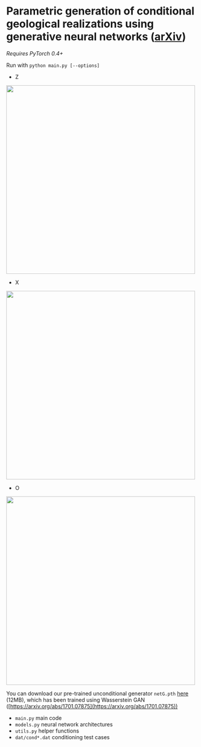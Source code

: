 # Parametric generation of conditional geological realizations using generative neural networks ([arXiv](https://arxiv.org/abs/1807.05207))

*Requires PyTorch 0.4+*

Run with `python main.py [--options]`

<!-- ![img1](https://i.imgur.com/p7SWQCn.png)
![img2](https://i.imgur.com/S2aWSo1.png)
![img3](https://i.imgur.com/LfZCmwg.png) -->

- Z
<img src=https://i.imgur.com/p7SWQCn.png width=500 />

- X
<img src=https://i.imgur.com/S2aWSo1.png width=500 />

- O
<img src=https://i.imgur.com/LfZCmwg.png width=500 />

You can download our pre-trained unconditional generator `netG.pth` [here](https://drive.google.com/open?id=1QSEmFtw03MLz7YmxxBWCHJdnQ8gH1yYN) (12MB), which has been trained using Wasserstein GAN ([https://arxiv.org/abs/1701.07875](https://arxiv.org/abs/1701.07875))

- `main.py` main code
- `models.py` neural network architectures
- `utils.py` helper functions
- `dat/cond*.dat` conditioning test cases
